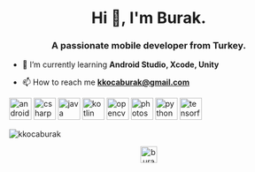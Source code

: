 <h1 align="center">Hi 👋, I'm Burak.</h1>
<h3 align="center">A passionate mobile developer from Turkey.</h3>

- 🌱 I’m currently learning **Android Studio, Xcode, Unity**

- 📫 How to reach me **kkocaburak@gmail.com**

<p align="left"><img src="https://devicons.github.io/devicon/devicon.git/icons/android/android-original-wordmark.svg" alt="android" width="40" height="40"/> <img src="https://devicons.github.io/devicon/devicon.git/icons/csharp/csharp-original.svg" alt="csharp" width="40" height="40"/> <img src="https://devicons.github.io/devicon/devicon.git/icons/java/java-original-wordmark.svg" alt="java" width="40" height="40"/> <img src="https://www.vectorlogo.zone/logos/kotlinlang/kotlinlang-icon.svg" alt="kotlin" width="40" height="40"/> <img src="https://www.vectorlogo.zone/logos/opencv/opencv-icon.svg" alt="opencv" width="40" height="40"/> <img src="https://devicons.github.io/devicon/devicon.git/icons/photoshop/photoshop-plain.svg" alt="photoshop" width="40" height="40"/> <img src="https://devicons.github.io/devicon/devicon.git/icons/python/python-original.svg" alt="python" width="40" height="40"/> <img src="https://www.vectorlogo.zone/logos/tensorflow/tensorflow-icon.svg" alt="tensorflow" width="40" height="40"/></p>

<p><img align="center" src="https://github-readme-stats.vercel.app/api/top-langs/?username=kkocaburak&layout=compact&hide=html" alt="kkocaburak" /></p>

<p align="center">
<a href="https://linkedin.com/in/burak karakoca" target="blank"><img align="center" src="https://cdn.jsdelivr.net/npm/simple-icons@3.0.1/icons/linkedin.svg" alt="burak karakoca" height="30" width="30" /></a>
</p>
